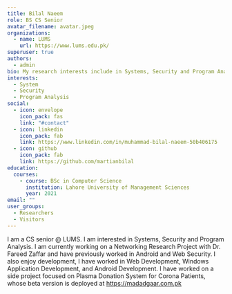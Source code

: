 ```yaml
---
title: Bilal Naeem
role: BS CS Senior
avatar_filename: avatar.jpeg
organizations:
  - name: LUMS
    url: https://www.lums.edu.pk/
superuser: true
authors:
  - admin
bio: My research interests include in Systems, Security and Program Analysis.
interests:
  - System
  - Security
  - Program Analysis
social:
  - icon: envelope
    icon_pack: fas
    link: "#contact"
  - icon: linkedin
    icon_pack: fab
    link: https://www.linkedin.com/in/muhammad-bilal-naeem-50b406175
  - icon: github
    icon_pack: fab
    link: https://github.com/martianbilal
education:
  courses:
    - course: BSc in Computer Science
      institution: Lahore University of Management Sciences
      year: 2021
email: ""
user_groups:
  - Researchers
  - Visitors
---
```

I am a CS  senior @ LUMS. I am interested in  Systems, Security and Program Analysis. I am currently working on a Networking Research Project with Dr. Fareed Zaffar and have previously worked in Android and Web Security. I also enjoy development, I have worked in Web Development, Windows Application Development, and Android Development. I have worked on a side project focused on Plasma Donation System for Corona Patients, whose beta version is deployed at [](https://madagaar-fba66.web.app/)<https://madadgaar.com.pk>
